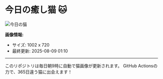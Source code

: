 # 今日の癒し猫 🐱

![今日の猫](https://24.media.tumblr.com/tumblr_krwvxh6KLK1qa9hjso1_1280.jpg)

**画像情報:**
- サイズ: 1002 x 720
- 最終更新: 2025-08-09 01:10

---

このリポジトリは毎日朝9時に自動で猫画像が更新されます。
GitHub Actionsの力で、365日違う猫に出会えます！
